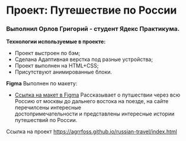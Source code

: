 # Проект: Путешествие по России

### Выполнил Орлов Григорий - студент Ядекс Практикума.

**Технологии используемые в проекте:**
* Проект выстроен по бэм;
* Сделана Адаптивная верстка под разные устройства;
* Проект выполнен на HTML+CSS;
* Присутствуют анимированные блоки.

**Figma**
Выполнен по макету:
* [Ссылка на макет в Figma](https://www.figma.com/file/5S2WSbEFL6awjVWJ0NWL8Q/Sprint-3_-Russia-_-desktop-mobile?node-id=28503%3A0)
Рассказывает о путшествии через всю Россию от москвы до дальнего востока на поезде, на сайте перечилсены интересные  
достопримечательности и представлены интересные истории путешествий по России.

Ссылка на проект https://agrrfoss.github.io/russian-travel/index.html